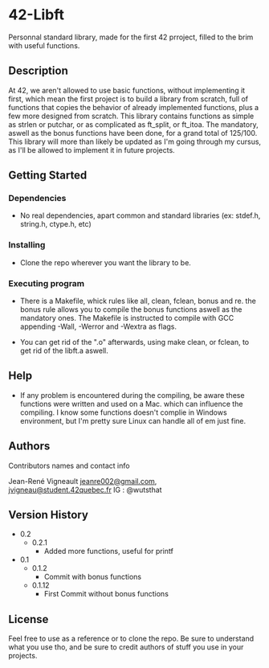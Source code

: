 # 42-Libft

Personnal standard library, made for the first 42 prroject, filled to the brim with useful functions.

## Description

At 42, we aren't allowed to use basic functions, without implementing it first, which mean the first project is to build a library from scratch, full of functions that copies the behavior of already implemented functions, plus a few more designed from scratch. This library contains functions as simple as strlen or putchar, or as complicated as ft_split, or ft_itoa. The mandatory, aswell as the bonus functions have been done, for a grand total of 125/100.
This library will more than likely be updated as I'm going through my cursus, as I'll be allowed to implement it in future projects.

## Getting Started

### Dependencies

* No real dependencies, apart common and standard libraries (ex: stdef.h, string.h, ctype.h, etc)

### Installing

* Clone the repo wherever you want the library to be.

### Executing program

* There is a Makefile, whick rules like all, clean, fclean, bonus and re. the bonus rule allows you to compile the bonus functions aswell as the mandatory ones. The Makefile is instructed to compile with GCC appending -Wall, -Werror and -Wextra as flags.

* You can get rid of the ".o" afterwards, using make clean, or fclean, to get rid of the libft.a aswell.

## Help

* If any problem is encountered during the compiling, be aware these functions were written and used on a Mac. which can influence the compiling. I know some functions doesn't complie in Windows environment, but I'm pretty sure Linux can handle all of em just fine.

## Authors

Contributors names and contact info

Jean-René Vigneault
<jeanre002@gmail.com>, <jvigneau@student.42quebec.fr>
IG : @wutsthat

## Version History

* 0.2
  * 0.2.1
    * Added more functions, useful for printf
* 0.1
  * 0.1.2
      * Commit with bonus functions
  * 0.1.12
      * First Commit without bonus functions

## License

Feel free to use as a reference or to clone the repo. Be sure to understand what you use tho, and be sure to  credit authors of stuff you use in your projects.
